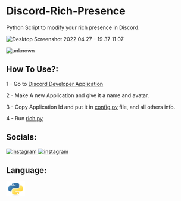 # Discord-Rich-Presence

Python Script to modify your rich presence in Discord.

![Desktop Screenshot 2022 04 27 - 19 37 11 07](https://user-images.githubusercontent.com/104280578/165573459-7029bd77-db07-4b72-85b8-b29ae97319c4.png)

![unknown](https://user-images.githubusercontent.com/104280578/165574763-e9133606-f697-4378-8ae1-19482c43b332.png)


## How To Use?: 
1 - Go to [Discord Developer Application](https://discord.com/developers/applications)

2 - Make A new Application and give it a name and avatar.

3 - Copy Application Id and put it in [config.py](https://github.com/7q1/Discord-Rich-Presence/blob/main/config.py) file, and all others info.

4 - Run [rich.py](https://github.com/7q1/Discord-Rich-Presence/blob/main/rich.py)

## Socials:

 <a href="https://www.instagram.com/thrudespair/" target="_blank">
   <img class="img" style="height: 40px; width:50px;" src="https://raw.githubusercontent.com/rahuldkjain/github-profile-readme-generator/master/src/images/icons/Social/instagram.svg" alt="instagram"> </img>
  </a>
  
  <a href="https://www.instagram.com/thrudespair/" target="_blank">
   <img class="img" style="height: 40px; width:50px;" src="https://cloud.githubusercontent.com/assets/6291467/26705903/96c2d66e-477c-11e7-9f4e-f3c0efe96c9a.png" alt="instagram"> </img>
  </a>

<h2>Language:</h2>
   <a href="https://www.python.org/" target="_blank">
    <img style="height: 40px; width:50px;" src="https://raw.githubusercontent.com/devicons/devicon/master/icons/python/python-original.svg" alt="Python"> </img>
   </a>
